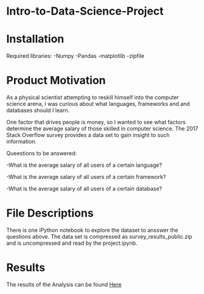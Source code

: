 # Intro-to-Data-Science-Project

# Installation
Required libraries:
-Numpy
-Pandas
-matplotlib
-zipfile

# Product Motivation
As a physical scientist attempting to reskill himself into the computer science arena, I was curious about what languages, frameworks and and databases should I learn.

One factor that drives people is money, so I wanted to see what factors determine the average salary of those skilled in computer science. The 2017 Stack Overflow survey provides a data set to gain insight to such information.

Queestions to be answered:

-What is the average salary of all users of a certain language?

-What is the average salary of all users of a certain framework?

-What is the average salary of all users of a certain database?

# File Descriptions
There is one iPython notebook to explore the dataset to ansswer the questions above.  The data set is compressed as survey_results_public.zip and is uncompressed and read by the project.ipynb.

# Results
The results of the Analysis can be found [Here](https://medium.com/@holtbui/how-to-start-out-with-the-highest-salary-628f59e73100)
